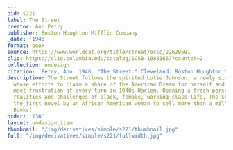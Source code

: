 ```yaml
---
pid: s221
label: The Street
creator: Ann Petry
publisher: Boston Houghton Mifflin Company
_date: '1946'
format: book
source: https://www.worldcat.org/title/street/oclc/22629591
clio: https://clio.columbia.edu/catalog/SCSB-10881667?counter=2
collection: undesign
citation: 'Petry, Ann. 1946. "The Street." Cleveland: Boston Houghton Mifflin Company.'
description: The Street follows the spirited Lutie Johnson, a newly single mother
  whose efforts to claim a share of the American Dream for herself and her young son
  meet frustration at every turn in 1940s Harlem. Opening a fresh perspective on the
  realities and challenges of black, female, working-class life, The Street became
  the first novel by an African American woman to sell more than a million copies.(Mariner
  Books)
order: '136'
layout: undesign_item
thumbnail: "/img/derivatives/simple/s221/thumbnail.jpg"
full: "/img/derivatives/simple/s221/fullwidth.jpg"
---
```

